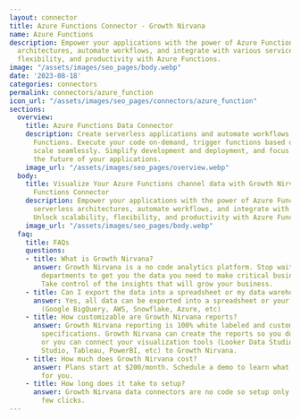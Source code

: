 ```yaml
---
layout: connector
title: Azure Functions Connector - Growth Nirvana
name: Azure Functions
description: Empower your applications with the power of Azure Functions. Build serverless
  architectures, automate workflows, and integrate with various services. Unlock scalability,
  flexibility, and productivity with Azure Functions.
image: "/assets/images/seo_pages/body.webp"
date: '2023-08-18'
categories: connectors
permalink: connectors/azure_function
icon_url: "/assets/images/seo_pages/connectors/azure_function"
sections:
  overview:
    title: Azure Functions Data Connector
    description: Create serverless applications and automate workflows with Azure
      Functions. Execute your code on-demand, trigger functions based on events, and
      scale seamlessly. Simplify development and deployment, and focus on building
      the future of your applications.
    image_url: "/assets/images/seo_pages/overview.webp"
  body:
    title: Visualize Your Azure Functions channel data with Growth Nirvana's Azure
      Functions Connector
    description: Empower your applications with the power of Azure Functions. Build
      serverless architectures, automate workflows, and integrate with various services.
      Unlock scalability, flexibility, and productivity with Azure Functions.
    image_url: "/assets/images/seo_pages/body.webp"
  faq:
    title: FAQs
    questions:
    - title: What is Growth Nirvana?
      answer: Growth Nirvana is a no code analytics platform. Stop waiting for other
        departments to get you the data you need to make critical business decisions.
        Take control of the insights that will grow your business.
    - title: Can I export the data into a spreadsheet or my data warehouse?
      answer: Yes, all data can be exported into a spreadsheet or your data warehouse
        (Google BigQuery, AWS, Snowflake, Azure, etc)
    - title: How customizable are Growth Nirvana reports?
      answer: Growth Nirvana reporting is 100% white labeled and customized to your
        specifications. Growth Nirvana can create the reports so you don’t have to
        or you can connect your visualization tools (Looker Data Studio/Google Data
        Studio, Tableau, PowerBI, etc) to Growth Nirvana.
    - title: How much does Growth Nirvana cost?
      answer: Plans start at $200/month. Schedule a demo to learn what plan is best
        for you.
    - title: How long does it take to setup?
      answer: Growth Nirvana data connectors are no code so setup only requires a
        few clicks.
---
```

